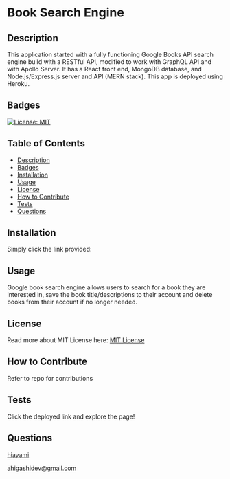 # Book Search Engine
## Description
This application started with a fully functioning Google Books API search engine build with a RESTful API, modified to work with GraphQL API and with Apollo Server. It has a React front end, MongoDB database, and Node.js/Express.js server and API (MERN stack). This app is deployed using Heroku.
## Badges
[![License: MIT](https://img.shields.io/badge/License-MIT-yellow.svg)](https://opensource.org/licenses/MIT)
## Table of Contents
* [Description](#description)
* [Badges](#badges)
* [Installation](#installation)
* [Usage](#usage)
* [License](#license)
* [How to Contribute](#how-to-contribute)
* [Tests](#tests)
* [Questions](#questions)
## Installation
Simply click the link provided:

## Usage
Google book search engine allows users to search for a book they are interested in, save the book title/descriptions to their account and delete books from their account if no longer needed.
## License
Read more about MIT License here: [MIT License](https://opensource.org/licenses/MIT)
## How to Contribute
Refer to repo for contributions
## Tests
Click the deployed link and explore the page!
## Questions
[hiayami](https://github.com/hiayami)

[ahigashidev@gmail.com](mailto:ahigashidev@gmail.com)
